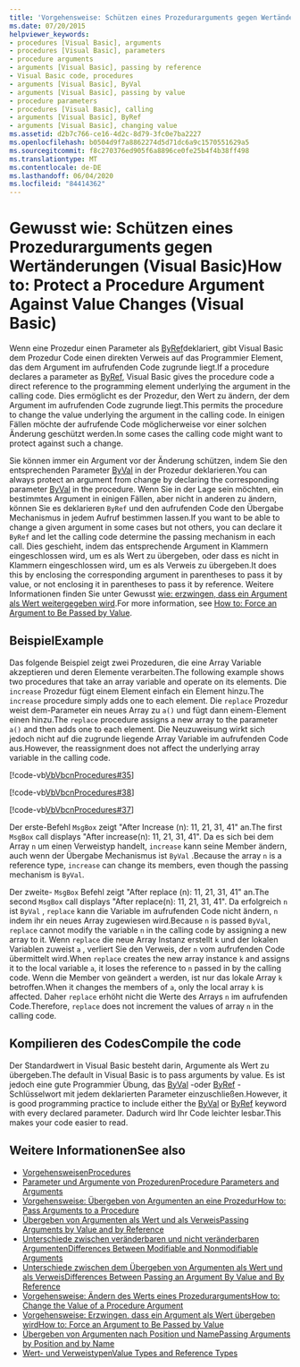 ```yaml
---
title: 'Vorgehensweise: Schützen eines Prozedurarguments gegen Wertänderungen'
ms.date: 07/20/2015
helpviewer_keywords:
- procedures [Visual Basic], arguments
- procedures [Visual Basic], parameters
- procedure arguments
- arguments [Visual Basic], passing by reference
- Visual Basic code, procedures
- arguments [Visual Basic], ByVal
- arguments [Visual Basic], passing by value
- procedure parameters
- procedures [Visual Basic], calling
- arguments [Visual Basic], ByRef
- arguments [Visual Basic], changing value
ms.assetid: d2b7c766-ce16-4d2c-8d79-3fc0e7ba2227
ms.openlocfilehash: b0504d9f7a8862274d5d71dc6a9c1570551629a5
ms.sourcegitcommit: f8c270376ed905f6a8896ce0fe25b4f4b38ff498
ms.translationtype: MT
ms.contentlocale: de-DE
ms.lasthandoff: 06/04/2020
ms.locfileid: "84414362"
---
```

# <a name="how-to-protect-a-procedure-argument-against-value-changes-visual-basic"></a><span data-ttu-id="9a276-102">Gewusst wie: Schützen eines Prozedurarguments gegen Wertänderungen (Visual Basic)</span><span class="sxs-lookup"><span data-stu-id="9a276-102">How to: Protect a Procedure Argument Against Value Changes (Visual Basic)</span></span>
<span data-ttu-id="9a276-103">Wenn eine Prozedur einen Parameter als [ByRef](../../../language-reference/modifiers/byref.md)deklariert, gibt Visual Basic dem Prozedur Code einen direkten Verweis auf das Programmier Element, das dem Argument im aufrufenden Code zugrunde liegt.</span><span class="sxs-lookup"><span data-stu-id="9a276-103">If a procedure declares a parameter as [ByRef](../../../language-reference/modifiers/byref.md), Visual Basic gives the procedure code a direct reference to the programming element underlying the argument in the calling code.</span></span> <span data-ttu-id="9a276-104">Dies ermöglicht es der Prozedur, den Wert zu ändern, der dem Argument im aufrufenden Code zugrunde liegt.</span><span class="sxs-lookup"><span data-stu-id="9a276-104">This permits the procedure to change the value underlying the argument in the calling code.</span></span> <span data-ttu-id="9a276-105">In einigen Fällen möchte der aufrufende Code möglicherweise vor einer solchen Änderung geschützt werden.</span><span class="sxs-lookup"><span data-stu-id="9a276-105">In some cases the calling code might want to protect against such a change.</span></span>  
  
 <span data-ttu-id="9a276-106">Sie können immer ein Argument vor der Änderung schützen, indem Sie den entsprechenden Parameter [ByVal](../../../language-reference/modifiers/byval.md) in der Prozedur deklarieren.</span><span class="sxs-lookup"><span data-stu-id="9a276-106">You can always protect an argument from change by declaring the corresponding parameter [ByVal](../../../language-reference/modifiers/byval.md) in the procedure.</span></span> <span data-ttu-id="9a276-107">Wenn Sie in der Lage sein möchten, ein bestimmtes Argument in einigen Fällen, aber nicht in anderen zu ändern, können Sie es deklarieren `ByRef` und den aufrufenden Code den Übergabe Mechanismus in jedem Aufruf bestimmen lassen.</span><span class="sxs-lookup"><span data-stu-id="9a276-107">If you want to be able to change a given argument in some cases but not others, you can declare it `ByRef` and let the calling code determine the passing mechanism in each call.</span></span> <span data-ttu-id="9a276-108">Dies geschieht, indem das entsprechende Argument in Klammern eingeschlossen wird, um es als Wert zu übergeben, oder dass es nicht in Klammern eingeschlossen wird, um es als Verweis zu übergeben.</span><span class="sxs-lookup"><span data-stu-id="9a276-108">It does this by enclosing the corresponding argument in parentheses to pass it by value, or not enclosing it in parentheses to pass it by reference.</span></span> <span data-ttu-id="9a276-109">Weitere Informationen finden Sie unter Gewusst [wie: erzwingen, dass ein Argument als Wert weitergegeben wird](./how-to-force-an-argument-to-be-passed-by-value.md).</span><span class="sxs-lookup"><span data-stu-id="9a276-109">For more information, see [How to: Force an Argument to Be Passed by Value](./how-to-force-an-argument-to-be-passed-by-value.md).</span></span>  
  
## <a name="example"></a><span data-ttu-id="9a276-110">Beispiel</span><span class="sxs-lookup"><span data-stu-id="9a276-110">Example</span></span>  
 <span data-ttu-id="9a276-111">Das folgende Beispiel zeigt zwei Prozeduren, die eine Array Variable akzeptieren und deren Elemente verarbeiten.</span><span class="sxs-lookup"><span data-stu-id="9a276-111">The following example shows two procedures that take an array variable and operate on its elements.</span></span> <span data-ttu-id="9a276-112">Die `increase` Prozedur fügt einem Element einfach ein Element hinzu.</span><span class="sxs-lookup"><span data-stu-id="9a276-112">The `increase` procedure simply adds one to each element.</span></span> <span data-ttu-id="9a276-113">Die `replace` Prozedur weist dem-Parameter ein neues Array zu `a()` und fügt dann einem-Element einen hinzu.</span><span class="sxs-lookup"><span data-stu-id="9a276-113">The `replace` procedure assigns a new array to the parameter `a()` and then adds one to each element.</span></span> <span data-ttu-id="9a276-114">Die Neuzuweisung wirkt sich jedoch nicht auf die zugrunde liegende Array Variable im aufrufenden Code aus.</span><span class="sxs-lookup"><span data-stu-id="9a276-114">However, the reassignment does not affect the underlying array variable in the calling code.</span></span>  
  
 [!code-vb[VbVbcnProcedures#35](~/samples/snippets/visualbasic/VS_Snippets_VBCSharp/VbVbcnProcedures/VB/Class1.vb#35)]  
  
 [!code-vb[VbVbcnProcedures#38](~/samples/snippets/visualbasic/VS_Snippets_VBCSharp/VbVbcnProcedures/VB/Class1.vb#38)]  
  
 [!code-vb[VbVbcnProcedures#37](~/samples/snippets/visualbasic/VS_Snippets_VBCSharp/VbVbcnProcedures/VB/Class1.vb#37)]  
  
 <span data-ttu-id="9a276-115">Der erste-Befehl `MsgBox` zeigt "After Increase (n): 11, 21, 31, 41" an.</span><span class="sxs-lookup"><span data-stu-id="9a276-115">The first `MsgBox` call displays "After increase(n): 11, 21, 31, 41".</span></span> <span data-ttu-id="9a276-116">Da es sich bei dem Array `n` um einen Verweistyp handelt, `increase` kann seine Member ändern, auch wenn der Übergabe Mechanismus ist `ByVal` .</span><span class="sxs-lookup"><span data-stu-id="9a276-116">Because the array `n` is a reference type, `increase` can change its members, even though the passing mechanism is `ByVal`.</span></span>  
  
 <span data-ttu-id="9a276-117">Der zweite- `MsgBox` Befehl zeigt "After replace (n): 11, 21, 31, 41" an.</span><span class="sxs-lookup"><span data-stu-id="9a276-117">The second `MsgBox` call displays "After replace(n): 11, 21, 31, 41".</span></span> <span data-ttu-id="9a276-118">Da erfolgreich `n` ist `ByVal` , `replace` kann die Variable im aufrufenden Code nicht ändern, `n` indem ihr ein neues Array zugewiesen wird.</span><span class="sxs-lookup"><span data-stu-id="9a276-118">Because `n` is passed `ByVal`, `replace` cannot modify the variable `n` in the calling code by assigning a new array to it.</span></span> <span data-ttu-id="9a276-119">Wenn `replace` die neue Array Instanz erstellt `k` und der lokalen Variablen zuweist `a` , verliert Sie den Verweis, der `n` vom aufrufenden Code übermittelt wird.</span><span class="sxs-lookup"><span data-stu-id="9a276-119">When `replace` creates the new array instance `k` and assigns it to the local variable `a`, it loses the reference to `n` passed in by the calling code.</span></span> <span data-ttu-id="9a276-120">Wenn die Member von geändert `a` werden, ist nur das lokale Array `k` betroffen.</span><span class="sxs-lookup"><span data-stu-id="9a276-120">When it changes the members of `a`, only the local array `k` is affected.</span></span> <span data-ttu-id="9a276-121">Daher `replace` erhöht nicht die Werte des Arrays `n` im aufrufenden Code.</span><span class="sxs-lookup"><span data-stu-id="9a276-121">Therefore, `replace` does not increment the values of array `n` in the calling code.</span></span>  
  
## <a name="compile-the-code"></a><span data-ttu-id="9a276-122">Kompilieren des Codes</span><span class="sxs-lookup"><span data-stu-id="9a276-122">Compile the code</span></span>  
 <span data-ttu-id="9a276-123">Der Standardwert in Visual Basic besteht darin, Argumente als Wert zu übergeben.</span><span class="sxs-lookup"><span data-stu-id="9a276-123">The default in Visual Basic is to pass arguments by value.</span></span> <span data-ttu-id="9a276-124">Es ist jedoch eine gute Programmier Übung, das [ByVal](../../../language-reference/modifiers/byval.md) -oder [ByRef](../../../language-reference/modifiers/byref.md) -Schlüsselwort mit jedem deklarierten Parameter einzuschließen.</span><span class="sxs-lookup"><span data-stu-id="9a276-124">However, it is good programming practice to include either the [ByVal](../../../language-reference/modifiers/byval.md) or [ByRef](../../../language-reference/modifiers/byref.md) keyword with every declared parameter.</span></span> <span data-ttu-id="9a276-125">Dadurch wird Ihr Code leichter lesbar.</span><span class="sxs-lookup"><span data-stu-id="9a276-125">This makes your code easier to read.</span></span>  
  
## <a name="see-also"></a><span data-ttu-id="9a276-126">Weitere Informationen</span><span class="sxs-lookup"><span data-stu-id="9a276-126">See also</span></span>

- [<span data-ttu-id="9a276-127">Vorgehensweisen</span><span class="sxs-lookup"><span data-stu-id="9a276-127">Procedures</span></span>](./index.md)
- [<span data-ttu-id="9a276-128">Parameter und Argumente von Prozeduren</span><span class="sxs-lookup"><span data-stu-id="9a276-128">Procedure Parameters and Arguments</span></span>](./procedure-parameters-and-arguments.md)
- [<span data-ttu-id="9a276-129">Vorgehensweise: Übergeben von Argumenten an eine Prozedur</span><span class="sxs-lookup"><span data-stu-id="9a276-129">How to: Pass Arguments to a Procedure</span></span>](./how-to-pass-arguments-to-a-procedure.md)
- [<span data-ttu-id="9a276-130">Übergeben von Argumenten als Wert und als Verweis</span><span class="sxs-lookup"><span data-stu-id="9a276-130">Passing Arguments by Value and by Reference</span></span>](./passing-arguments-by-value-and-by-reference.md)
- [<span data-ttu-id="9a276-131">Unterschiede zwischen veränderbaren und nicht veränderbaren Argumenten</span><span class="sxs-lookup"><span data-stu-id="9a276-131">Differences Between Modifiable and Nonmodifiable Arguments</span></span>](./differences-between-modifiable-and-nonmodifiable-arguments.md)
- [<span data-ttu-id="9a276-132">Unterschiede zwischen dem Übergeben von Argumenten als Wert und als Verweis</span><span class="sxs-lookup"><span data-stu-id="9a276-132">Differences Between Passing an Argument By Value and By Reference</span></span>](./differences-between-passing-an-argument-by-value-and-by-reference.md)
- [<span data-ttu-id="9a276-133">Vorgehensweise: Ändern des Werts eines Prozedurarguments</span><span class="sxs-lookup"><span data-stu-id="9a276-133">How to: Change the Value of a Procedure Argument</span></span>](./how-to-change-the-value-of-a-procedure-argument.md)
- [<span data-ttu-id="9a276-134">Vorgehensweise: Erzwingen, dass ein Argument als Wert übergeben wird</span><span class="sxs-lookup"><span data-stu-id="9a276-134">How to: Force an Argument to Be Passed by Value</span></span>](./how-to-force-an-argument-to-be-passed-by-value.md)
- [<span data-ttu-id="9a276-135">Übergeben von Argumenten nach Position und Name</span><span class="sxs-lookup"><span data-stu-id="9a276-135">Passing Arguments by Position and by Name</span></span>](./passing-arguments-by-position-and-by-name.md)
- [<span data-ttu-id="9a276-136">Wert- und Verweistypen</span><span class="sxs-lookup"><span data-stu-id="9a276-136">Value Types and Reference Types</span></span>](../data-types/value-types-and-reference-types.md)
